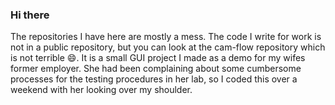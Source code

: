 ### Hi there

The repositories I have here are mostly a mess. The code I write for work is not in a public repository, but you can look at the cam-flow repository which is not terrible 😄. It is a small GUI project I made as a demo for my wifes former employer. She had been complaining about some cumbersome processes for the testing procedures in her lab, so I coded this over a weekend with her looking over my shoulder.

